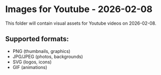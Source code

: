 # Images for Youtube - 2026-02-08

This folder will contain visual assets for Youtube videos on 2026-02-08.

## Supported formats:
- PNG (thumbnails, graphics)
- JPG/JPEG (photos, backgrounds)
- SVG (logos, icons)
- GIF (animations)
